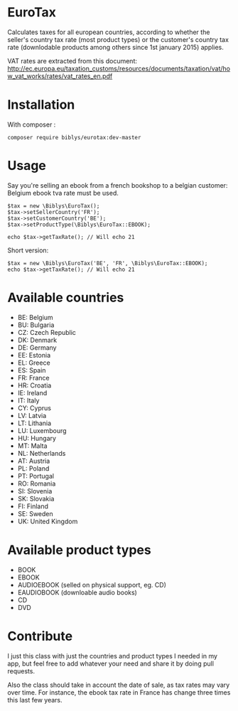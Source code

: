 EuroTax
=======

Calculates taxes for all european countries, according to whether the seller's country tax rate (most product types) or the customer's country tax rate (downlodable products among others since 1st january 2015) applies.

VAT rates are extracted from this document:
http://ec.europa.eu/taxation_customs/resources/documents/taxation/vat/how_vat_works/rates/vat_rates_en.pdf 

# Installation

With composer :

    composer require biblys/eurotax:dev-master

# Usage

Say you're selling an ebook from a french bookshop to a belgian customer: Belgium ebook tva rate must be used. 

    $tax = new \Biblys\EuroTax();
    $tax->setSellerCountry('FR');
    $tax->setCustomerCountry('BE');
    $tax->setProductType(\Biblys\EuroTax::EBOOK);
    
    echo $tax->getTaxRate(); // Will echo 21

Short version:

    $tax = new \Biblys\EuroTax('BE', 'FR', \Biblys\EuroTax::EBOOK);
    echo $tax->getTaxRate(); // Will echo 21
    
# Available countries

* BE: Belgium
* BU: Bulgaria
* CZ: Czech Republic
* DK: Denmark
* DE: Germany
* EE: Estonia
* EL: Greece
* ES: Spain
* FR: France
* HR: Croatia
* IE: Ireland
* IT: Italy
* CY: Cyprus
* LV: Latvia
* LT: Lithania
* LU: Luxembourg
* HU: Hungary
* MT: Malta
* NL: Netherlands
* AT: Austria
* PL: Poland
* PT: Portugal
* RO: Romania
* SI: Slovenia
* SK: Slovakia
* FI: Finland
* SE: Sweden
* UK: United Kingdom


# Available product types

* BOOK
* EBOOK
* AUDIOEBOOK (selled on physical support, eg. CD)
* EAUDIOBOOK (downloable audio books)
* CD
* DVD

# Contribute

I just this class with just the countries and product types I needed in my app, but feel free to add whatever your need and share it by doing pull requests.

Also the class should take in account the date of sale, as tax rates may vary over time. For instance, the ebook tax rate in France has change three times this last few years.
